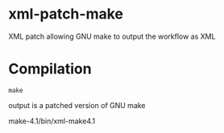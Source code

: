 # xml-patch-make
XML patch allowing GNU make to output the workflow as XML

# Compilation

```
make
```

output is a patched version of GNU make 

make-4.1/bin/xml-make4.1


